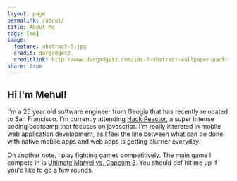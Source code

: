 ```yaml
---
layout: page
permalink: /about/
title: About Me
tags: [me]
image:
  feature: abstract-5.jpg
  credit: dargadgetz
  creditlink: http://www.dargadgetz.com/ios-7-abstract-wallpaper-pack-for-iphone-5-and-ipod-touch-retina/
share: true
---
```


## Hi I'm Mehul!

I'm a 25 year old software engineer from Geogia that has recently relocated to San Francisco. I'm currently attending [Hack Reactor](http://hackreactor.com), a super intense coding bootcamp that focuses on javascript. I'm really intereted in mobile web application development, as I feel the line between what can be done with native mobile apps and web apps is getting blurrier everyday.

On another note, I play fighting games competitively. The main game I compete in is [Ultimate Marvel vs. Capcom 3](http://www.youtube.com/watch?v=vkeKkrxoT8M). You should def hit me up if you'd like to go a few rounds.